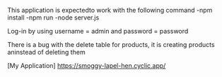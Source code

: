 This application is expectedto work with the following command
    -npm install
    -npm run
    -node server.js

Log-in by using username = admin and password = password

There is a bug with the delete table for products, it is creating products aninstead of deleting them

[My Application] https://smoggy-lapel-hen.cyclic.app/
